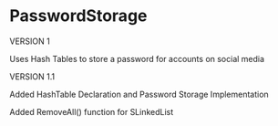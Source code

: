 # PasswordStorage

VERSION 1

Uses Hash Tables to store a password for accounts on social media

VERSION 1.1

Added HashTable Declaration and Password Storage Implementation

Added RemoveAll() function for SLinkedList
